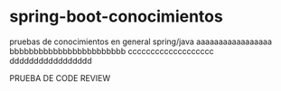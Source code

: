 # spring-boot-conocimientos
pruebas de conocimientos en general spring/java
aaaaaaaaaaaaaaaaa
bbbbbbbbbbbbbbbbbbbbbbbb
ccccccccccccccccccc
ddddddddddddddddd


PRUEBA DE CODE REVIEW


